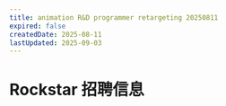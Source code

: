 ```yaml
---
title: animation R&D programmer retargeting 20250811
expired: false
createdDate: 2025-08-11
lastUpdated: 2025-09-03
---
```


# Rockstar 招聘信息

<JobPostingTable job-posting-json-path="rockstar/data/animation-R&D-programmer-retargeting-20250811.json" />